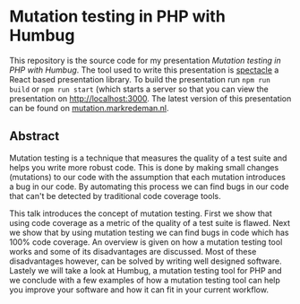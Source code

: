 # Mutation testing in PHP with Humbug
This repository is the source code for my presentation *Mutation testing in PHP with Humbug*.
The tool used to write this presentation is [spectacle](https://github.com/FormidableLabs/spectacle) a React based presentation library.
To build the presentation run `npm run build` or `npm run start` (which starts a server so that you can view the presentation on [http://localhost:3000](http://localhost:3000).
The latest version of this presentation can be found on [mutation.markredeman.nl](http://mutation.markredeman.nl).

## Abstract

Mutation testing is a technique that measures the quality of a test suite and helps you write more robust code.
This is done by making small changes (mutations) to our code with the assumption that each mutation introduces a bug in our code.
By automating this process we can find bugs in our code that can't be detected by traditional code coverage tools.


This talk introduces the concept of mutation testing.
First we show that using code coverage as a metric of the quality of a test suite is flawed.
Next we show that by using mutation testing we can find bugs in code which has 100% code coverage.
An overview is given on how a mutation testing tool works and some of its disadvantages are discussed.
Most of these disadvantages however, can be solved by writing well designed software.
Lastely we will take a look at Humbug, a mutation testing tool for PHP and we conclude with a few examples of how a mutation testing tool can help you improve your software and how it can fit in your current workflow.
